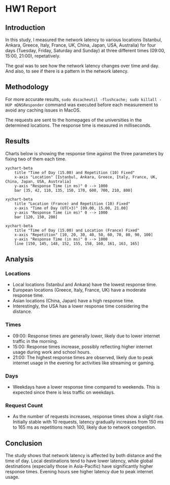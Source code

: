 # HW1 Report
## Introduction
In this study, I measured the network latency to various locations (Istanbul, Ankara, Greece, Italy, France, UK, China, Japan, USA, Australia) for four days (Tuesday, Friday, Saturday and Sunday) at three different times (09:00, 15:00, 21:00), repetatively.

The goal was to see how the network latency changes over time and day. And also, to see if there is a pattern in the network latency.

## Methodology
For more accurate results, `sudo dscacheutil -flushcache; sudo killall -HUP mDNSResponder` command was executed before each measurement to avoid any caching issues in MacOS.

The requests are sent to the homepages of the universities in the determined locations. The response time is measured in milliseconds.

## Results
Charts below is showing the response time against the three parameters by fixing two of them each time.

```mermaid
xychart-beta
    title "Time of Day (15.00) and Repetition (10) Fixed"
    x-axis "Location" [Istanbul, Ankara, Greece, Italy, France, UK, China, Japan, USA, Australia]
    y-axis "Response Time (in ms)" 0 --> 1000
    bar [35, 42, 110, 135, 150, 170, 600, 700, 210, 800]
```

```mermaid
xychart-beta
    title "Location (France) and Repetition (10) Fixed"
    x-axis "Time of Day (UTC+3)" [09.00, 15.00, 21.00]
    y-axis "Response Time (in ms)" 0 --> 1000
    bar [120, 150, 200]
```

```mermaid
xychart-beta
    title "Time of Day (15.00) and Location (France) Fixed"
    x-axis "Repetition" [10, 20, 30, 40, 50, 60, 70, 80, 90, 100]
    y-axis "Response Time (in ms)" 0 --> 1000
    line [150, 145, 148, 152, 155, 158, 160, 161, 163, 165]
```

## Analysis

### Locations
- Local locations (Istanbul and Ankara) have the lowest response time.
- European locations (Greece, Italy, France, UK) have a moderate response time.
- Asian locations (China, Japan) have a high response time.
- Interestingly, the USA has a lower response time considering the distance.

### Times
- 09:00: Response times are generally lower, likely due to lower internet traffic in the morning.
- 15:00: Response times increase, possibly reflecting higher internet usage during work and school hours.
- 21:00: The highest response times are observed, likely due to peak internet usage in the evening for activities like streaming or gaming.

### Days
- Weekdays have a lower response time compared to weekends. This is expected since there is less traffic on weekdays.

### Request Count
- As the number of requests increases, response times show a slight rise. Initially stable with 10 requests, latency gradually increases from 150 ms to 165 ms as repetitions reach 100, likely due to network congestion.

## Conclusion
The study shows that network latency is affected by both distance and the time of day. Local destinations tend to have lower latency, while global destinations (especially those in Asia-Pacific) have significantly higher response times. Evening hours see higher latency due to peak internet usage.

